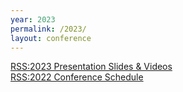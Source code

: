 ```yaml
---
year: 2023
permalink: /2023/
layout: conference
---
```

<div class="mt-5 text-center"><a class="btn btn-primary btn-lg" href="/2023/slides-videos/">RSS:2023 Presentation Slides & Videos</a></div>
<div class="mt-5 text-center"><a class="btn btn-primary btn-lg" href="/2023/schedule">RSS:2022 Conference Schedule</a></div>